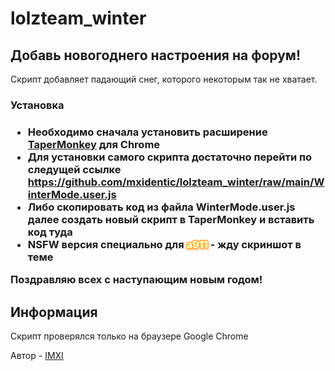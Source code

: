# lolzteam_winter
<h2>Добавь новогоднего настроения на форум!</h2>

<p>Скрипт добавляет падающий снег, которого некоторым так не хватает.</p>

<h3>Установка<h3>

<ul>
  <li>Необходимо сначала установить расширение <a href="https://chrome.google.com/webstore/detail/tampermonkey/dhdgffkkebhmkfjojejmpbldmpobfkfo?hl=ru">TaperMonkey</a> для Chrome</li>
  <li>Для установки самого скрипта достаточно перейти по следущей ссылке <a href="https://github.com/mxidentic/lolzteam_winter/raw/main/WinterMode.user.js">https://github.com/mxidentic/lolzteam_winter/raw/main/WinterMode.user.js</a></li>
  <li>Либо скопировать код из файла WinterMode.user.js далее создать новый скрипт в TaperMonkey и вставить код туда</li>
  <li href="https://github.com/mxidentic/lolzteam_winter/raw/main/NSFW.user.js"><a>NSFW версия</a> специально для <span style="color: #fffecf;text-shadow:  1px 0px 0px #ffda5c, -1px 0px 0px #ffd546, 1px 0px 0px #ff4ae700, -1px 0px 0px #00ff3400, 0 1px 0px #ffaa10, 0px -1px 0px #ff8310, -1px -1px 0px #ff8310, 1px -1px 0px #ff8310, -1px 1px 0px #ff8310, 1px 1px 0px #ff8310, 0px 1px 5px #ff8310, 1px 1px 3px #ffa14a, 1px 1px 5px #ffa14a">а911</span> - жду скриншот в теме</li>
</ul>  
  
<p>Поздравляю всех с наступающим новым годом!</p>
  
<h2>Информация</h2>
  <p>Скрипт проверялся только на браузере Google Chrome</p>
  <p style='font-size 13px'>Автор - <a href="https://lolz.guru/letsdie/">IMXI</a></p>
